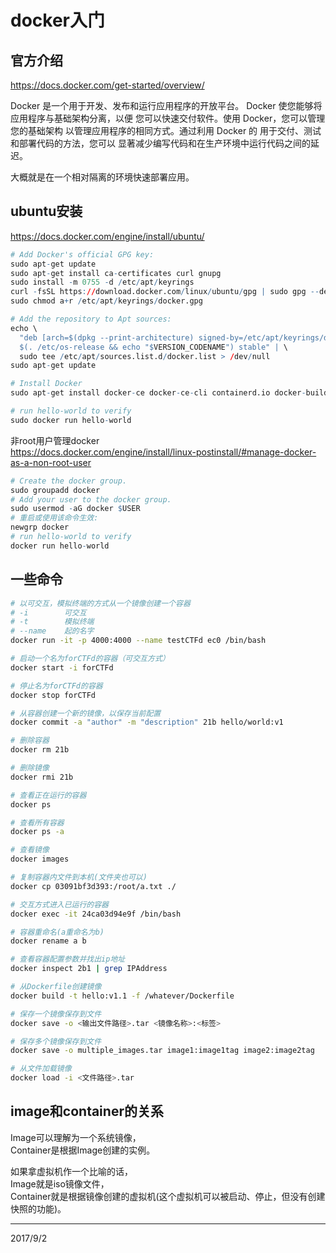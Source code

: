 # docker入门

## 官方介绍
https://docs.docker.com/get-started/overview/  

Docker 是一个用于开发、发布和运行应用程序的开放平台。 Docker 使您能够将应用程序与基础架构分离，以便 您可以快速交付软件。使用 Docker，您可以管理您的基础架构 以管理应用程序的相同方式。通过利用 Docker 的 用于交付、测试和部署代码的方法，您可以 显著减少编写代码和在生产环境中运行代码之间的延迟。  

大概就是在一个相对隔离的环境快速部署应用。  


## ubuntu安装
https://docs.docker.com/engine/install/ubuntu/  

```r
# Add Docker's official GPG key:
sudo apt-get update
sudo apt-get install ca-certificates curl gnupg
sudo install -m 0755 -d /etc/apt/keyrings
curl -fsSL https://download.docker.com/linux/ubuntu/gpg | sudo gpg --dearmor -o /etc/apt/keyrings/docker.gpg
sudo chmod a+r /etc/apt/keyrings/docker.gpg

# Add the repository to Apt sources:
echo \
  "deb [arch=$(dpkg --print-architecture) signed-by=/etc/apt/keyrings/docker.gpg] https://download.docker.com/linux/ubuntu \
  $(. /etc/os-release && echo "$VERSION_CODENAME") stable" | \
  sudo tee /etc/apt/sources.list.d/docker.list > /dev/null
sudo apt-get update

# Install Docker
sudo apt-get install docker-ce docker-ce-cli containerd.io docker-buildx-plugin docker-compose-plugin

# run hello-world to verify
sudo docker run hello-world
```

非root用户管理docker  
https://docs.docker.com/engine/install/linux-postinstall/#manage-docker-as-a-non-root-user  
```r
# Create the docker group.
sudo groupadd docker
# Add your user to the docker group.
sudo usermod -aG docker $USER
# 重启或使用该命令生效:
newgrp docker
# run hello-world to verify
docker run hello-world
```


## 一些命令
```bash
# 以可交互，模拟终端的方式从一个镜像创建一个容器
# -i        可交互
# -t        模拟终端
# --name    起的名字
docker run -it -p 4000:4000 --name testCTFd ec0 /bin/bash

# 启动一个名为forCTFd的容器（可交互方式）
docker start -i forCTFd

# 停止名为forCTFd的容器
docker stop forCTFd

# 从容器创建一个新的镜像，以保存当前配置
docker commit -a "author" -m "description" 21b hello/world:v1

# 删除容器
docker rm 21b

# 删除镜像
docker rmi 21b

# 查看正在运行的容器
docker ps

# 查看所有容器
docker ps -a

# 查看镜像
docker images

# 复制容器内文件到本机(文件夹也可以)
docker cp 03091bf3d393:/root/a.txt ./

# 交互方式进入已运行的容器
docker exec -it 24ca03d94e9f /bin/bash

# 容器重命名(a重命名为b)
docker rename a b

# 查看容器配置参数并找出ip地址
docker inspect 2b1 | grep IPAddress

# 从Dockerfile创建镜像
docker build -t hello:v1.1 -f /whatever/Dockerfile

# 保存一个镜像保存到文件
docker save -o <输出文件路径>.tar <镜像名称>:<标签>

# 保存多个镜像保存到文件
docker save -o multiple_images.tar image1:image1tag image2:image2tag

# 从文件加载镜像
docker load -i <文件路径>.tar
```


## image和container的关系
Image可以理解为一个系统镜像，  
Container是根据Image创建的实例。  

如果拿虚拟机作一个比喻的话，  
Image就是iso镜像文件，  
Container就是根据镜像创建的虚拟机(这个虚拟机可以被启动、停止，但没有创建快照的功能)。  


---
2017/9/2  
